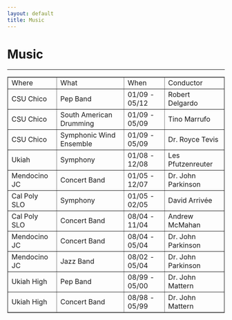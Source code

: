 ```yaml
---
layout: default
title: Music
---
```


<h1>Music</h1>

<hr>

<table  border="1" frame="box" width="100%" class="table">
  <tr><td>Where           </td><td> What                    </td><td> When          </td><td> Conductor           </td></tr>
  <tr><td>CSU Chico       </td><td> Pep Band                </td><td> 01/09 - 05/12   </td><td> Robert Delgardo     </td></tr>
  <tr><td>CSU Chico       </td><td> South American Drumming </td><td> 01/09 - 05/09   </td><td> Tino Marrufo        </td></tr>
  <tr><td>CSU Chico       </td><td> Symphonic Wind Ensemble </td><td> 01/09 - 05/09   </td><td> Dr. Royce Tevis     </td></tr>
  <tr><td>Ukiah           </td><td> Symphony                </td><td> 01/08 - 12/08  </td><td> Les Pfutzenreuter   </td></tr>
  <tr><td>Mendocino JC    </td><td> Concert Band            </td><td> 01/05 - 12/07  </td><td> Dr. John Parkinson  </td></tr>
  <tr><td>Cal Poly SLO    </td><td> Symphony                </td><td> 01/05 - 02/05   </td><td> David Arrivée       </td></tr>
  <tr><td>Cal Poly SLO    </td><td> Concert Band            </td><td> 08/04 - 11/04  </td><td> Andrew McMahan      </td></tr>
  <tr><td>Mendocino JC    </td><td> Concert Band            </td><td> 08/04 - 05/04   </td><td> Dr. John Parkinson  </td></tr>
  <tr><td>Mendocino JC    </td><td> Jazz Band               </td><td> 08/02 - 05/04   </td><td> Dr. John Parkinson  </td></tr>
  <tr><td>Ukiah High      </td><td> Pep Band                </td><td> 08/99 - 05/00   </td><td> Dr. John Mattern    </td></tr>
  <tr><td>Ukiah High      </td><td> Concert Band            </td><td> 08/98 - 05/99   </td><td> Dr. John Mattern    </td></tr>
</table>
